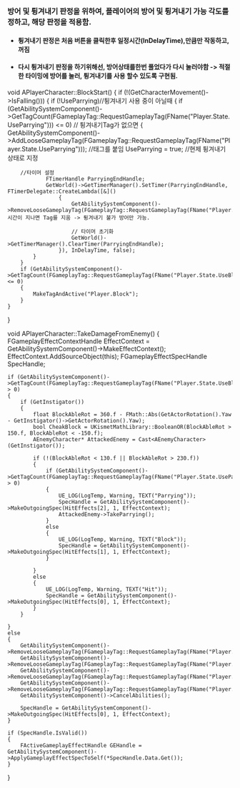 ### 방어 및 튕겨내기 판정을 위하여, 플레이어의 방어 및 튕겨내기 가능 각도를 정하고, 해당 판정을 적용함.
+ #### 튕겨내기 판정은 처음 버튼을 클릭한후 일정시간(InDelayTime),만큼만 작동하고, 꺼짐
+ #### 다시 튕겨내기 판정을 하기위해선, 방어상태를한번 풀었다가 다시 눌러야함 -> 적절한 타이밍에 방어를 눌러, 튕겨내기를 사용 할수 있도록 구현됨.

void APlayerCharacter::BlockStart()
{
	if (!(GetCharacterMovement()->IsFalling()))
	{
		if (!UseParrying)//튕겨내기 사용 중이 아닐때
		{
			if (GetAbilitySystemComponent()->GetTagCount(FGameplayTag::RequestGameplayTag(FName("Player.State.UseParrying"))) <= 0) // 튕겨내기Tag가 없으면
			{
				GetAbilitySystemComponent()->AddLooseGameplayTag(FGameplayTag::RequestGameplayTag(FName("Player.State.UseParrying")));  //태그를 붙임
				UseParrying = true; //현제 튕겨내기 상태로 지정

        //타이머 설정
				FTimerHandle ParryingEndHandle; 
				GetWorld()->GetTimerManager().SetTimer(ParryingEndHandle, FTimerDelegate::CreateLambda([&]()
					{
						GetAbilitySystemComponent()->RemoveLooseGameplayTag(FGameplayTag::RequestGameplayTag(FName("Player.State.UseParrying")));//시간이 지나면 Tag를 지움 -> 튕겨내기 불가 방어만 가능.

						// 타이머 초기화
						GetWorld()->GetTimerManager().ClearTimer(ParryingEndHandle);
					}), InDelayTime, false); 
			}
		}
		if (GetAbilitySystemComponent()->GetTagCount(FGameplayTag::RequestGameplayTag(FName("Player.State.UseBlock"))) <= 0)
		{
			MakeTagAndActive("Player.Block");
		}
	}
}


void APlayerCharacter::TakeDamageFromEnemy()
{
	FGameplayEffectContextHandle EffectContext = GetAbilitySystemComponent()->MakeEffectContext();
	EffectContext.AddSourceObject(this);
	FGameplayEffectSpecHandle SpecHandle;

	if (GetAbilitySystemComponent()->GetTagCount(FGameplayTag::RequestGameplayTag(FName("Player.State.UseBlock"))) > 0)
	{
		if (GetInstigator())
		{
			float BlockAbleRot = 360.f - FMath::Abs(GetActorRotation().Yaw - GetInstigator()->GetActorRotation().Yaw);
			bool CheakBlock = UKismetMathLibrary::BooleanOR(BlockAbleRot > 150.f, BlockAbleRot < -150.f);
			AEnemyCharacter* AttackedEnemy = Cast<AEnemyCharacter>(GetInstigator());

			if (!(BlockAbleRot < 130.f || BlockAbleRot > 230.f))
			{
				if (GetAbilitySystemComponent()->GetTagCount(FGameplayTag::RequestGameplayTag(FName("Player.State.UseParrying"))) > 0)
				{
					UE_LOG(LogTemp, Warning, TEXT("Parrying"));
					SpecHandle = GetAbilitySystemComponent()->MakeOutgoingSpec(HitEffects[2], 1, EffectContext);
					AttackedEnemy->TakeParrying();
				}
				else
				{
					UE_LOG(LogTemp, Warning, TEXT("Block"));
					SpecHandle = GetAbilitySystemComponent()->MakeOutgoingSpec(HitEffects[1], 1, EffectContext);
				}
				
			}
			else
			{
				UE_LOG(LogTemp, Warning, TEXT("Hit"));
				SpecHandle = GetAbilitySystemComponent()->MakeOutgoingSpec(HitEffects[0], 1, EffectContext);
			}
		}
		
	}
	else
	{
		GetAbilitySystemComponent()->RemoveLooseGameplayTag(FGameplayTag::RequestGameplayTag(FName("Player.Attack.Combo1")));
		GetAbilitySystemComponent()->RemoveLooseGameplayTag(FGameplayTag::RequestGameplayTag(FName("Player.Attack.Combo2")));
		GetAbilitySystemComponent()->RemoveLooseGameplayTag(FGameplayTag::RequestGameplayTag(FName("Player.Attack.Combo3")));
		GetAbilitySystemComponent()->RemoveLooseGameplayTag(FGameplayTag::RequestGameplayTag(FName("Player.Attack.Combo4")));
		GetAbilitySystemComponent()->CancelAbilities();

		SpecHandle = GetAbilitySystemComponent()->MakeOutgoingSpec(HitEffects[0], 1, EffectContext);
	}

	if (SpecHandle.IsValid())
	{
		FActiveGameplayEffectHandle GEHandle = GetAbilitySystemComponent()->ApplyGameplayEffectSpecToSelf(*SpecHandle.Data.Get());
	}
}

